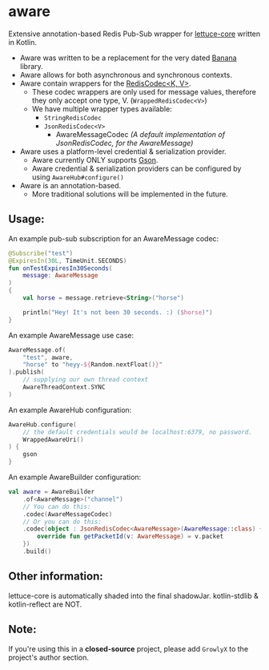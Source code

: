 # aware
Extensive annotation-based Redis Pub-Sub wrapper for [lettuce-core](https://lettuce.io) written in Kotlin.
 - Aware was written to be a replacement for the very dated [Banana](https://github.com/growlyx/banana) library.
 - Aware allows for both asynchronous and synchronous contexts.
 - Aware contain wrappers for the [RedisCodec<K, V>](https://lettuce.io/core/release/api/io/lettuce/core/codec/RedisCodec.html).
   * These codec wrappers are only used for message values, therefore they only accept one type, V. (`WrappedRedisCodec<V>`)
   * We have multiple wrapper types available:
     - `StringRedisCodec`
     - `JsonRedisCodec<V>`
       * AwareMessageCodec *(A default implementation of JsonRedisCodec, for the AwareMessage)*
 - Aware uses a platform-level credential & serialization provider.
   * Aware currently ONLY supports [Gson](https://github.com/google/gson).
   * Aware credential & serialization providers can be configured by using `AwareHub#configure()`
 - Aware is an annotation-based.
   * More traditional solutions will be implemented in the future.

## Usage:
An example pub-sub subscription for an AwareMessage codec:
```kt
@Subscribe("test")
@ExpiresIn(30L, TimeUnit.SECONDS)
fun onTestExpiresIn30Seconds(
    message: AwareMessage
)
{
    val horse = message.retrieve<String>("horse")

    println("Hey! It's not been 30 seconds. :) ($horse)")
}
```

An example AwareMessage use case:
```kt
AwareMessage.of(
    "test", aware,
    "horse" to "heyy-${Random.nextFloat()}"
).publish(
    // supplying our own thread context
    AwareThreadContext.SYNC
)
```

An example AwareHub configuration:
```kt
AwareHub.configure(
    // the default credentials would be localhost:6379, no password.
    WrappedAwareUri() 
) {
    gson
}
```

An example AwareBuilder configuration:
```kt
val aware = AwareBuilder
    .of<AwareMessage>("channel")
    // You can do this:
    .codec(AwareMessageCodec)
    // Or you can do this:
    .codec(object : JsonRedisCodec<AwareMessage>(AwareMessage::class) {
        override fun getPacketId(v: AwareMessage) = v.packet
    })
    .build()
```
 
## Other information:
lettuce-core is automatically shaded into the final shadowJar. kotlin-stdlib & kotlin-reflect are NOT.

## Note:
If you're using this in a **closed-source** project, please add `GrowlyX` to the project's author section.

